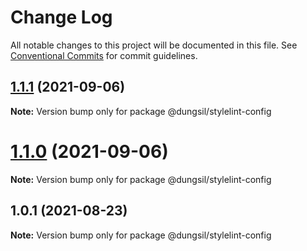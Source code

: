 # Change Log

All notable changes to this project will be documented in this file.
See [Conventional Commits](https://conventionalcommits.org) for commit guidelines.

## [1.1.1](https://github.com/dungsil/config/compare/v1.1.0...v1.1.1) (2021-09-06)

**Note:** Version bump only for package @dungsil/stylelint-config





# [1.1.0](https://github.com/dungsil/config/compare/v1.0.3...v1.1.0) (2021-09-06)

**Note:** Version bump only for package @dungsil/stylelint-config






## 1.0.1 (2021-08-23)

**Note:** Version bump only for package @dungsil/stylelint-config
